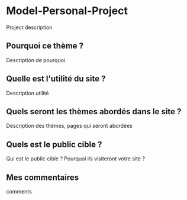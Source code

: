 # Model-Personal-Project

Project description

## Pourquoi ce thème ?

Description de pourquoi

## Quelle est l'utilité du site ? 

Description utilité

## Quels seront les thèmes abordés dans le site ? 

Description des thèmes, pages qui seront abordées

## Quels est le public cible ?

Qui est le public cible ? Pourquoi ils visiteront votre site ?

## Mes commentaires

comments

